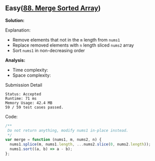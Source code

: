 ## Easy([88. Merge Sorted Array](https://leetcode.com/problems/merge-sorted-array/))

**Solution:**

Explanation:

- Remove elements that not in the `m` length from `nums1`
- Replace removed elements with `n` length sliced `nums2` array
- Sort `nums1` in non-decreasing order

**Analysis:**

- Time complexity:
- Space complexity:

Submission Detail

```
Status: Accepted
Runtime: 71 ms
Memory Usage: 42.4 MB
59 / 59 test cases passed.
```

Code:

```JavaScript
/**
 Do not return anything, modify nums1 in-place instead.
 */
var merge = function (nums1, m, nums2, n) {
  nums1.splice(m, nums1.length, ...nums2.slice(0, nums2.length));
  nums1.sort((a, b) => a - b);
};
```
